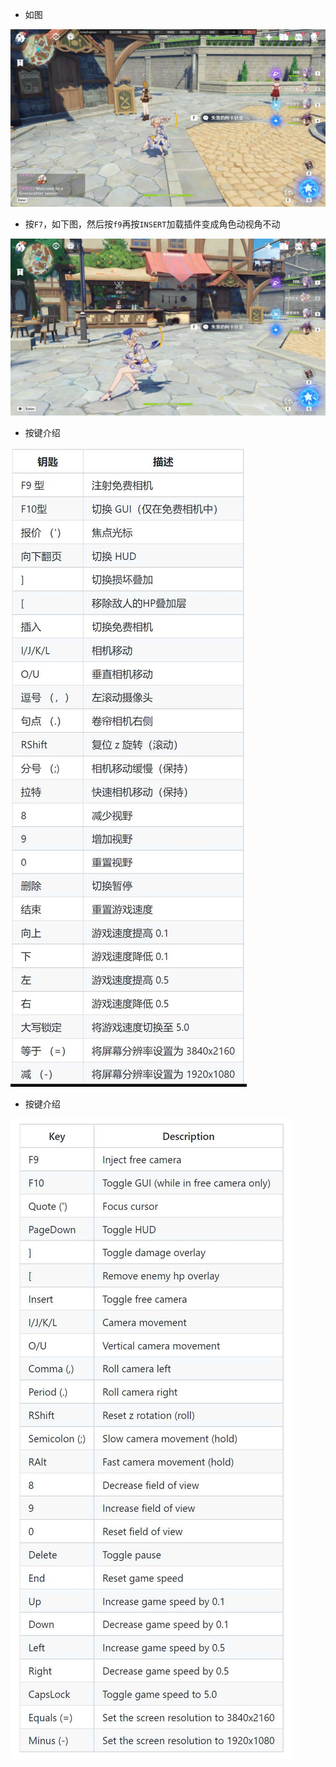 
* 如图

 ![图一](https://github.com/Lost-Season/ChecksumBypass/blob/main/%E6%89%A9%E5%B1%95/%E7%9B%B8%E6%9C%BA/%E5%9B%BE%E4%B8%80.jpg)

* 按`F7`，如下图，然后按`f9`再按`INSERT`加载插件变成角色动视角不动

 ![图二](https://github.com/Lost-Season/ChecksumBypass/blob/main/%E6%89%A9%E5%B1%95/%E7%9B%B8%E6%9C%BA/%E5%9B%BE%E4%BA%8C.jpg)

* 按键介绍

 ![图三](https://github.com/Lost-Season/ChecksumBypass/blob/main/%E6%89%A9%E5%B1%95/%E7%9B%B8%E6%9C%BA/%E5%9B%BE%E4%B8%89.jpg)

* 按键介绍

 ![图四](https://github.com/Lost-Season/ChecksumBypass/blob/main/%E6%89%A9%E5%B1%95/%E7%9B%B8%E6%9C%BA/%E5%9B%BE%E5%9B%9B.jpg)
